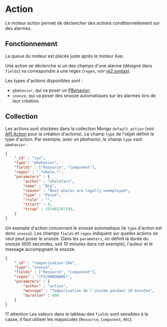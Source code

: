# Action

Le moteur action permet de déclencher des actions conditionnellement sur des alarmes.

## Fonctionnement

La queue du moteur est placée juste après le moteur Axe.

Une action se déclenche si un des champs d'une alarme (désigné dans `fields`) va correspondre à une regex (`regex`, voir [re2 syntax](https://github.com/google/re2/wiki/Syntax)).

Les types d'actions disponibles sont :
* `pbehavior`, qui va poser un [PBehavior](../../guide-developpement/PBehavior/index.md);
* `snooze`, qui va poser des snooze automatiques sur les alarmes lors de leur création.

## Collection

Les actions sont stockées dans la collection Mongo `default_action` (voir [API Action](../../guide-developpement/action/api_v2_action.md) pour la création d'actions). Le champ `type` de l'objet définit le type d'action. Par exemple, avec un pbehavior, le champ `type` vaut `pbehavior` :

```json
{
    "_id" : "xyz",
    "type": "pbehavior",
    "fields" : ["Resource", "Component"],
    "regex" : ".*whale.*",
    "parameters" : {
        "author" : "whalefact",
        "name" : "Big",
        "reason" : "Most whales are legally unemployed",
        "type" : "Pause",
        "rrule" : "",
        "tstart" : 0,
        "tstop" : 253402297199,
    }
}
```

Un exemple d'action concernant le snooze automatique (le `type` d'action est donc `snooze`). Les champs `fields` et `regex` indiquent sur quelles actions on veut peut poser le snooze. Dans les `parameters`, on définit la durée du snooze (600 secondes, soit 10 minutes dans cet exemple), l'auteur et le message accompgnant le snooze.

```json
{
    "_id" : "temporisation-10m",
    "type": "snooze",
    "fields" : ["Resource", "Component"],
    "regex" : "(FS|HARDWARE)",
    "parameters" : {
        "author" : "action",
        "message" : "Temporisation de l'alarme pendant 10 minutes",
        "duration" : 600
    }
}
```

!!! attention
    Les valeurs dans le tableau des `fields` sont sensibles à la casse, il faut utiliser les majuscules (`Resource`, `Component`, etc).